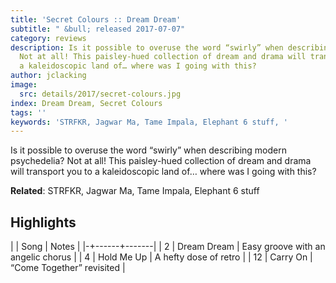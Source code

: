 ```yaml
---
title: 'Secret Colours :: Dream Dream'
subtitle: " &bull; released 2017-07-07"
category: reviews
description: Is it possible to overuse the word “swirly” when describing modern psychedelia?
  Not at all! This paisley-hued collection of dream and drama will transport you to
  a kaleidoscopic land of… where was I going with this?
author: jclacking
image:
  src: details/2017/secret-colours.jpg
index: Dream Dream, Secret Colours
tags: ''
keywords: 'STRFKR, Jagwar Ma, Tame Impala, Elephant 6 stuff, '
---
```

Is it possible to overuse the word “swirly” when describing modern psychedelia? Not at all! This paisley-hued collection of dream and drama will transport you to a kaleidoscopic land of… where was I going with this?<!--more-->

**Related**: STRFKR, Jagwar Ma, Tame Impala, Elephant 6 stuff

## Highlights

| | Song | Notes |
|-+------+-------|
| 2 | Dream Dream | Easy groove with an angelic chorus |
| 4 | Hold Me Up | A hefty dose of retro |
| 12 | Carry On | “Come Together” revisited |

